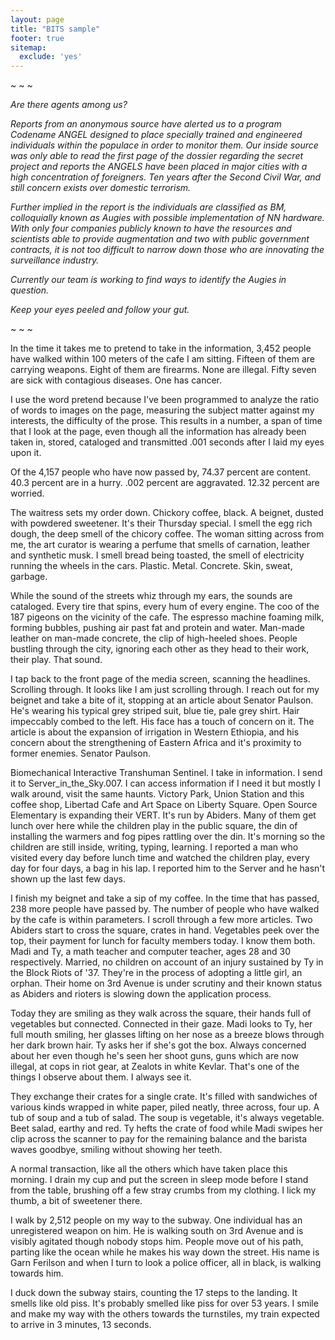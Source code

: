 ```yaml
---
layout: page
title: "BITS sample"
footer: true
sitemap:
  exclude: 'yes'
---
```

~ ~ ~
<p><em>Are there agents among us?</em></p>

<p><em>Reports from an anonymous source have alerted us to a program Codename ANGEL designed to place specially trained and engineered individuals within the populace in order to monitor them. Our inside source was only able to read the first page of the dossier regarding the secret project and reports the ANGELS have been placed in major cities with a high concentration of foreigners. Ten years after the Second Civil War, and still concern exists over domestic terrorism.</em></p>

<p><em>Further implied in the report is the individuals are classified as BM, colloquially known as Augies with possible implementation of NN hardware. With only four companies publicly known to have the resources and scientists able to provide augmentation and two with public government contracts, it is not too difficult to narrow down those who are innovating the surveillance industry.</em></p>

<p><em>Currently our team is working to find ways to identify the Augies in question.</em></p>

<p><em>Keep your eyes peeled and follow your gut.</em></p>
~ ~ ~
<p>In the time it takes me to pretend to take in the information, 3,452 people have walked within 100 meters of the cafe I am sitting. Fifteen of them are carrying weapons. Eight of them are firearms. None are illegal. Fifty seven are sick with contagious diseases. One has cancer.</p>
<p>I use the word pretend because I've been programmed to analyze the ratio of words to images on the page, measuring the subject matter against my interests, the difficulty of the prose. This results in a number, a span of time that I look at the page, even though all the information has already been taken in, stored, cataloged and transmitted .001 seconds after I laid my eyes upon it.</p>
<p>Of the 4,157 people who have now passed by, 74.37 percent are content. 40.3 percent are in a hurry. .002 percent are aggravated. 12.32 percent are worried.</p>

<p>The waitress sets my order down. Chickory coffee, black. A beignet, dusted with powdered sweetener. It's their Thursday special. I smell the egg rich dough, the deep smell of the chicory coffee. The woman sitting across from me, the art curator is wearing a perfume that smells of carnation, leather and synthetic musk. I smell bread being toasted, the smell of electricity running the wheels in the cars. Plastic. Metal. Concrete. Skin, sweat, garbage.</p>
<p>While the sound of the streets whiz through my ears, the sounds are cataloged. Every tire that spins, every hum of every engine. The coo of the 187 pigeons on the vicinity of the cafe. The espresso machine foaming milk, forming bubbles, pushing air past fat and protein and water. Man-made leather on man-made concrete, the clip of high-heeled shoes. People bustling through the city, ignoring each other as they head to their work, their play. That sound.</p>
<p>I tap back to the front page of the media screen, scanning the headlines. Scrolling through. It looks like I am just scrolling through. I reach out for my beignet and take a bite of it, stopping at an article about Senator Paulson. He's wearing his typical grey striped suit, blue tie, pale grey shirt. Hair impeccably combed to the left. His face has a touch of concern on it. The article is about the expansion of irrigation in Western Ethiopia, and his concern about the strengthening of Eastern Africa and it's proximity to former enemies. Senator Paulson.</p>
<p>Biomechanical Interactive Transhuman Sentinel. I take in information. I send it to Server_in_the_Sky.007. I can access information if I need it but mostly I walk around, visit the same haunts. Victory Park, Union Station and this coffee shop, Libertad Cafe and Art Space on Liberty Square. Open Source Elementary is expanding their VERT. It's run by Abiders. Many of them get lunch over here while the children play in the public square, the din of installing the warmers and fog pipes rattling over the din. It's morning so the children are still inside, writing, typing, learning. I reported a man who visited every day before lunch time and watched the children play, every day for four days, a bag in his lap. I reported him to the Server and he hasn't shown up the last few days.</p>

<p>I finish my beignet and take a sip of my coffee. In the time that has passed, 238 more people have passed by. The number of people who have walked by the cafe is within parameters. I scroll through a few more articles. Two Abiders start to cross the square, crates in hand. Vegetables peek over the top, their payment for lunch for faculty members today. I know them both. Madi and Ty, a math teacher and computer teacher, ages 28 and 30 respectively. Married, no children on account of an injury sustained by Ty in the Block Riots of '37. They're in the process of adopting a little girl, an orphan. Their home on 3rd Avenue is under scrutiny and their known status as Abiders and rioters is slowing down the application process.</p>
<p>Today they are smiling as they walk across the square, their hands full of vegetables but connected. Connected in their gaze. Madi looks to Ty, her full mouth smiling, her glasses lifting on her nose as a breeze blows through her dark brown hair. Ty asks her if she's got the box. Always concerned about her even though he's seen her shoot guns, guns which are now illegal, at cops in riot gear, at Zealots in white Kevlar. That's one of the things I observe about them. I always see it.</p>
<p>They exchange their crates for a single crate. It's filled with sandwiches of various kinds wrapped in white paper, piled neatly, three across, four up. A tub of soup and a tub of salad. The soup is vegetable, it's always vegetable. Beet salad, earthy and red. Ty hefts the crate of food while Madi swipes her clip across the scanner to pay for the remaining balance and the barista waves goodbye, smiling without showing her teeth.</p>
<p>A normal transaction, like all the others which have taken place this morning. I drain my cup and put the screen in sleep mode before I stand from the table, brushing off a few stray crumbs from my clothing. I lick my thumb, a bit of sweetener there.</p>
<p>I walk by 2,512 people on my way to the subway. One individual has an unregistered weapon on him. He is walking south on 3rd Avenue and is visibly agitated though nobody stops him. People move out of his path, parting like the ocean while he makes his way down the street. His name is Garn Ferilson and when I turn to look a police officer, all in black, is walking towards him.</p>

<p>I duck down the subway stairs, counting the 17 steps to the landing. It smells like old piss. It's probably smelled like piss for over 53 years. I smile and make my way with the others towards the turnstiles, my train expected to arrive in 3 minutes, 13 seconds.</p>